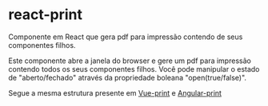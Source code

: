 # react-print

Componente em React que gera pdf para impressão contendo de seus componentes filhos.

Este componente abre a janela do browser e gere um pdf para impressão contendo todos os seus componentes filhos. Você pode manipular o estado de "aberto/fechado" através da propriedade boleana "open(true/false)".

Segue a mesma estrutura presente em [Vue-print](https://github.com/evertonthepaula/vue-print) e [Angular-print](https://github.com/evertonthepaula/angular-print)
